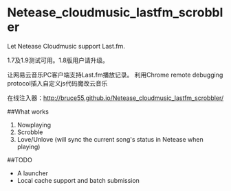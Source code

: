 # Netease_cloudmusic_lastfm_scrobbler
Let Netease Cloudmusic support Last.fm.

1.7及1.9测试可用。1.8版用户请升级。

让网易云音乐PC客户端支持Last.fm播放记录。
利用Chrome remote debugging protocol插入自定义js代码魔改云音乐

在线注入器：http://bruce55.github.io/Netease_cloudmusic_lastfm_scrobbler/

##What works
1. Nowplaying
2. Scrobble
3. Love/Unlove (will sync the current song's status in Netease when playing)

##TODO
- A launcher
- Local cache support and batch submission

